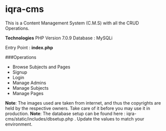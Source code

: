 # iqra-cms
This is a Content Management System (C.M.S) with all the CRUD Operations.

**Technologies**
PHP Version 7.0.9
Database : MySQLi

Entry Point : **index.php**

###Operations
* Browse Subjects and Pages
* Signup
* Login
 * Manage Admins
 * Manage Subjects
 * Manage Pages


**Note**: The images used are taken from internet, and thus the copyrights are held by the respective owners. Take care of it before you may use it in production.
**Note**: The database setup can be found here : iqra-cms/static/includes/dbsetup.php . Update the values to match your environment.
